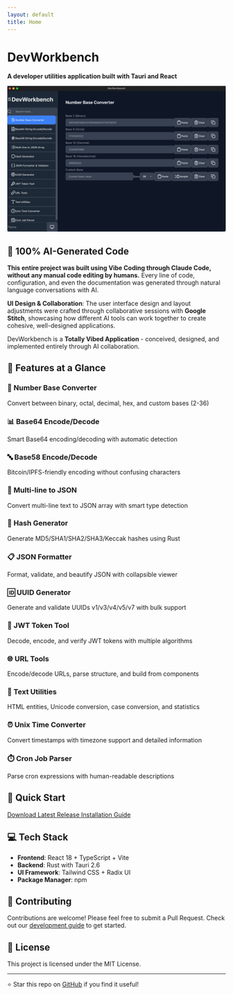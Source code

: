 ```yaml
---
layout: default
title: Home
---
```


# DevWorkbench

**A developer utilities application built with Tauri and React**

<div class="hero-section">
  <!-- 主要截圖預留空間 -->
  <img src="assets/images/hero/devworkbench-hero.png" alt="DevWorkbench Screenshot" class="hero-image" />
</div>

## 🤖 100% AI-Generated Code

**This entire project was built using Vibe Coding through Claude Code, without any manual code editing by humans.** Every line of code, configuration, and even the documentation was generated through natural language conversations with AI.

**UI Design & Collaboration**: The user interface design and layout adjustments were crafted through collaborative sessions with **Google Stitch**, showcasing how different AI tools can work together to create cohesive, well-designed applications.

DevWorkbench is a **Totally Vibed Application** - conceived, designed, and implemented entirely through AI collaboration.

## 🌟 Features at a Glance

<div class="features-grid">
  <div class="feature-card">
    <h3>🔢 Number Base Converter</h3>
    <p>Convert between binary, octal, decimal, hex, and custom bases (2-36)</p>
  </div>
  
  <div class="feature-card">
    <h3>📊 Base64 Encode/Decode</h3>
    <p>Smart Base64 encoding/decoding with automatic detection</p>
  </div>
  
  <div class="feature-card">
    <h3>🔤 Base58 Encode/Decode</h3>
    <p>Bitcoin/IPFS-friendly encoding without confusing characters</p>
  </div>
  
  <div class="feature-card">
    <h3>📝 Multi-line to JSON</h3>
    <p>Convert multi-line text to JSON array with smart type detection</p>
  </div>
  
  <div class="feature-card">
    <h3>🔐 Hash Generator</h3>
    <p>Generate MD5/SHA1/SHA2/SHA3/Keccak hashes using Rust</p>
  </div>
  
  <div class="feature-card">
    <h3>📋 JSON Formatter</h3>
    <p>Format, validate, and beautify JSON with collapsible viewer</p>
  </div>
  
  <div class="feature-card">
    <h3>🆔 UUID Generator</h3>
    <p>Generate and validate UUIDs v1/v3/v4/v5/v7 with bulk support</p>
  </div>
  
  <div class="feature-card">
    <h3>🔑 JWT Token Tool</h3>
    <p>Decode, encode, and verify JWT tokens with multiple algorithms</p>
  </div>
  
  <div class="feature-card">
    <h3>🌐 URL Tools</h3>
    <p>Encode/decode URLs, parse structure, and build from components</p>
  </div>
  
  <div class="feature-card">
    <h3>📝 Text Utilities</h3>
    <p>HTML entities, Unicode conversion, case conversion, and statistics</p>
  </div>
  
  <div class="feature-card">
    <h3>⏰ Unix Time Converter</h3>
    <p>Convert timestamps with timezone support and detailed information</p>
  </div>
  
  <div class="feature-card">
    <h3>⏱️ Cron Job Parser</h3>
    <p>Parse cron expressions with human-readable descriptions</p>
  </div>
</div>

## 🚀 Quick Start

<div class="cta-buttons">
  <a href="https://github.com/jiayun/DevWorkbench/releases/latest" class="btn btn-primary">
    Download Latest Release
  </a>
  <a href="/installation" class="btn btn-secondary">
    Installation Guide
  </a>
</div>

## 💻 Tech Stack

- **Frontend**: React 18 + TypeScript + Vite
- **Backend**: Rust with Tauri 2.6
- **UI Framework**: Tailwind CSS + Radix UI
- **Package Manager**: npm

## 🤝 Contributing

Contributions are welcome! Please feel free to submit a Pull Request. Check out our [development guide](/development) to get started.

## 📄 License

This project is licensed under the MIT License.

---

⭐ Star this repo on [GitHub](https://github.com/jiayun/DevWorkbench) if you find it useful!

